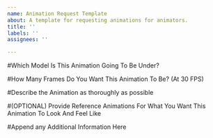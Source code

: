 ```yaml
---
name: Animation Request Template
about: A template for requesting animations for animators.
title: ''
labels: ''
assignees: ''

---
```


#Which Model Is This Animation Going To Be Under?

#How Many Frames Do You Want This Animation To Be? (At 30 FPS)

#Describe the Animation as thoroughly as possible

#(OPTIONAL) Provide Reference Animations For What You Want This Animation To Look And Feel Like

#Append any Additional Information Here
